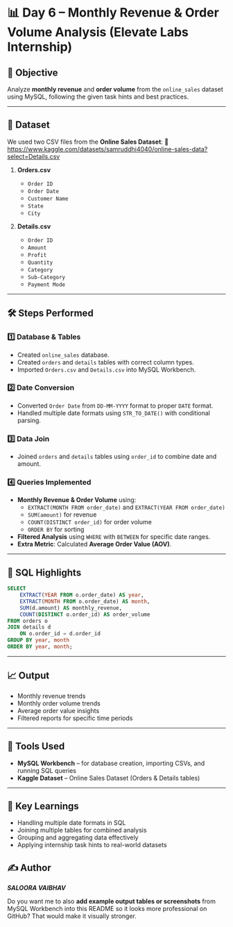 # 📊 Day 6 – Monthly Revenue & Order Volume Analysis (Elevate Labs Internship)

## 📌 Objective
Analyze **monthly revenue** and **order volume** from the `online_sales` dataset using MySQL, following the given task hints and best practices.

---

## 📂 Dataset
We used two CSV files from the **Online Sales Dataset**:
🔗 https://www.kaggle.com/datasets/samruddhi4040/online-sales-data?select=Details.csv

1. **Orders.csv**
   - `Order ID`
   - `Order Date`
   - `Customer Name`
   - `State`
   - `City`

2. **Details.csv**
   - `Order ID`
   - `Amount`
   - `Profit`
   - `Quantity`
   - `Category`
   - `Sub-Category`
   - `Payment Mode`

---

## 🛠 Steps Performed

### 1️⃣ Database & Tables
- Created `online_sales` database.
- Created `orders` and `details` tables with correct column types.
- Imported `Orders.csv` and `Details.csv` into MySQL Workbench.

### 2️⃣ Date Conversion
- Converted `Order Date` from `DD-MM-YYYY` format to proper `DATE` format.
- Handled multiple date formats using `STR_TO_DATE()` with conditional parsing.

### 3️⃣ Data Join
- Joined `orders` and `details` tables using `order_id` to combine date and amount.

### 4️⃣ Queries Implemented
- **Monthly Revenue & Order Volume** using:
  - `EXTRACT(MONTH FROM order_date)` and `EXTRACT(YEAR FROM order_date)`
  - `SUM(amount)` for revenue
  - `COUNT(DISTINCT order_id)` for order volume
  - `ORDER BY` for sorting
- **Filtered Analysis** using `WHERE` with `BETWEEN` for specific date ranges.
- **Extra Metric**: Calculated **Average Order Value (AOV)**.

---

## 📜 SQL Highlights
```sql
SELECT 
    EXTRACT(YEAR FROM o.order_date) AS year,
    EXTRACT(MONTH FROM o.order_date) AS month,
    SUM(d.amount) AS monthly_revenue,
    COUNT(DISTINCT o.order_id) AS order_volume
FROM orders o
JOIN details d
    ON o.order_id = d.order_id
GROUP BY year, month
ORDER BY year, month;
````

---

## 📈 Output

* Monthly revenue trends
* Monthly order volume trends
* Average order value insights
* Filtered reports for specific time periods

---

## 📌 Tools Used

* **MySQL Workbench** – for database creation, importing CSVs, and running SQL queries
* **Kaggle Dataset** – Online Sales Dataset (Orders & Details tables)

---

## 🚀 Key Learnings

* Handling multiple date formats in SQL
* Joining multiple tables for combined analysis
* Grouping and aggregating data effectively
* Applying internship task hints to real-world datasets

## ✍️ Author

***SALOORA VAIBHAV***

Do you want me to also **add example output tables or screenshots** from MySQL Workbench into this README so it looks more professional on GitHub? That would make it visually stronger.
```
